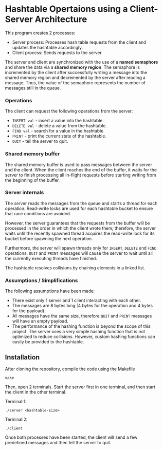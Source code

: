 # Hashtable Opertaions using a Client-Server Architecture

This program creates 2 processes:
* Server process: Processes hash table requests from the client and updates the hashtable accordingly.
* Client process: Sends requests to the server.

The server and client are synchronized with the use of a **named semaphore** and share the data via a **shared memory region**. The semaphore is incremented by the client after successfully writing a message into the shared memory region and decremented by the server after reading a message. Thus, the value of the semaphore represents the number of messages still in the queue.

### Operations

The client can request the following operations from the server:
* `INSERT val` - insert a value into the hashtable.
* `DELETE val` - delete a value from the hashtable.
* `FIND val` - search for a value in the hashtable.
* `PRINT` - print the current state of the hashtable.
* `QUIT` - tell the server to quit.

### Shared memory buffer

The shared memory buffer is used to pass messages between the server and the client. When the client reaches the end of the buffer, it waits for the server to finish processing all in-flight requests before starting writing from the beginning of the buffer.

### Server internals

The server reads the messages from the queue and starts a thread for each operation. Read-write locks are used for each hashtable bucket to ensure that race conditions are avoided. 

However, the server guarantees that the requests from the buffer will be processed in the order in which the client wrote them; therefore, the server waits until the recently spawned thread acquires the read-write lock for its bucket before spawning the next operation.

Furthermore, the server will spawn threads only for `INSERT`, `DELETE` and `FIND` operations. `QUIT` and `PRINT` messages will cause the server to wait until all the currently executing threads have finished.

The hashtable resolves collisions by chaining elements in a linked list.

### Assumptions / Simplifications

The following assumptions have been made:
* There exist only 1 server and 1 client interacting with each other.
* The messages are 8 bytes long (4 bytes for the operation and 4 bytes for the payload).
* All messages have the same size, therefore `QUIT` and `PRINT` messages will have an empty payload.
* The performance of the hashing function is beyond the scope of this project. The server uses a very simple hashing function that is not optimized to reduce collisions. However, custom hashing functions can easily be provided to the hashtable.

## Installation

After cloning the repository, compile the code using the Makefile

```
make
```

Then, open 2 terminals. Start the server first in one terminal, and then start the client in the other terminal.

Terminal 1:
```
./server <hashtable-size>
```

Terminal 2:
```
./client
```

Once both processes have been started, the client will send a few predefined messages and then tell the server to quit. 

